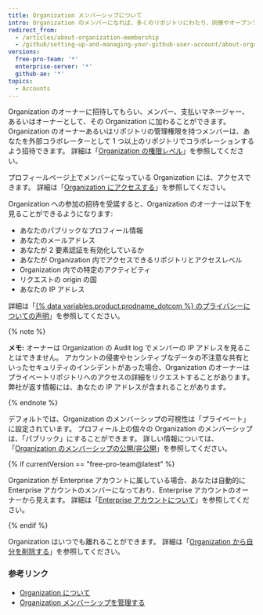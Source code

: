 ```yaml
---
title: Organization メンバーシップについて
intro: Organization のメンバーになれば、多くのリポジトリにわたり、同僚やオープンソース コントリビューターとコラボレーションできます。
redirect_from:
  - /articles/about-organization-membership
  - /github/setting-up-and-managing-your-github-user-account/about-organization-membership
versions:
  free-pro-team: '*'
  enterprise-server: '*'
  github-ae: '*'
topics:
  - Accounts
---
```

Organization のオーナーに招待してもらい、メンバー、支払いマネージャー、あるいはオーナーとして、その Organization に加わることができます。 Organization のオーナーあるいはリポジトリの管理権限を持つメンバーは、あなたを外部コラボレーターとして 1 つ以上のリポジトリでコラボレーションするよう招待できます。 詳細は「[Organization の権限レベル](/articles/permission-levels-for-an-organization)」を参照してください。

プロフィールページ上でメンバーになっている Organization には、アクセスできます。 詳細は「[Organization にアクセスする](/articles/accessing-an-organization)」を参照してください。

Organization への参加の招待を受諾すると、Organization のオーナーは以下を見ることができるようになります:

- あなたのパブリックなプロフィール情報
- あなたのメールアドレス
- あなたが 2 要素認証を有効化しているか
- あなたが Organization 内でアクセスできるリポジトリとアクセスレベル
- Organization 内での特定のアクティビティ
- リクエストの origin の国
- あなたの IP アドレス

詳細は「<a href="/articles/github-privacy-statement/" class="dotcom-only">{% data variables.product.prodname_dotcom %} のプライバシーについての声明</a>」を参照してください。

  {% note %}

  **メモ:** オーナーは Organization の Audit log でメンバーの IP アドレスを見ることはできません。 アカウントの侵害やセンシティブなデータの不注意な共有といったセキュリティのインシデントがあった場合、Organization のオーナーはプライベートリポジトリへのアクセスの詳細をリクエストすることがあります。 弊社が返す情報には、あなたの IP アドレスが含まれることがあります。

  {% endnote %}

デフォルトでは、Organization のメンバーシップの可視性は「プライベート」に設定されています。 プロフィール上の個々の Organization のメンバーシップは、「パブリック」にすることができます。 詳しい情報については、「[Organization のメンバーシップの公開/非公開](/articles/publicizing-or-hiding-organization-membership)」を参照してください。

{% if currentVersion == "free-pro-team@latest" %}

Organization が Enterprise アカウントに属している場合、あなたは自動的に Enterprise アカウントのメンバーになっており、Enterprise アカウントのオーナーから見えます。 詳細は「[Enterprise アカウントについて](/articles/about-enterprise-accounts)」を参照してください。

{% endif %}

Organization はいつでも離れることができます。 詳細は「[Organization から自分を削除する](/articles/removing-yourself-from-an-organization)」を参照してください。

### 参考リンク

- [Organization について](/articles/about-organizations)
- [Organization メンバーシップを管理する](/articles/managing-your-membership-in-organizations)
